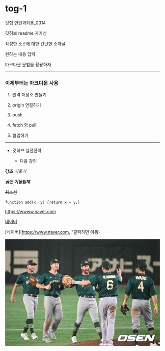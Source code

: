 # tog-1
깃헙 인턴과외용_0314

깃허브 readme 자가성

작성한 소스에 대한 간단한 소개글

원하는 내용 입력

마크다운 문법을 활용하자


--- 
### 이제부터는 마크다운 사용

1. 원격 저장소 만들기

2. origin 연결하기

3. push

4. fetch 와 pull

5. 협업하기

---

- 깃허브 실전전략

  - 다음 강의
 
**강조** *기울기*

***굵은 기울임체***

~~취소선~~

`function add(x, y) {return x + y;}`

<https://wwww.naver.com>

[네이버](https://www.naver.com)

[네이버](https://www.naver.com, "클릭하면 이동)

![호주 WBC 8강 진출](./0004808002_001_20230315193302895.jpg)
